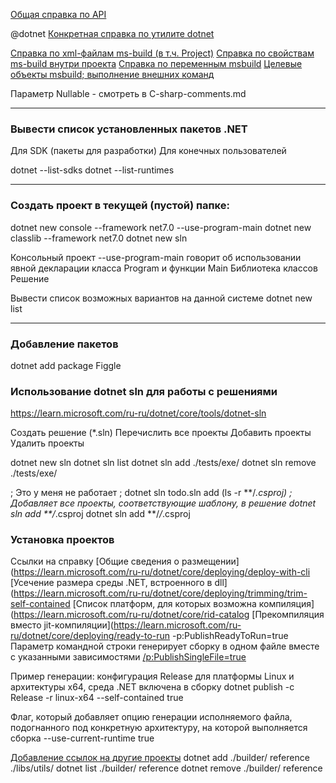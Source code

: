 [Общая справка по API](https://learn.microsoft.com/ru-ru/dotnet/api/)

@dotnet
[Конкретная справка по утилите dotnet](https://learn.microsoft.com/ru-ru/dotnet/core/tools/dotnet)

[Справка по xml-файлам ms-build (в т.ч. Project)](https://learn.microsoft.com/ru-ru/visualstudio/msbuild/msbuild-project-file-schema-reference)
[Справка по свойствам ms-build внутри проекта](https://learn.microsoft.com/ru-ru/dotnet/core/project-sdk/msbuild-props#implicitusings)
[Справка по переменным msbuild](https://learn.microsoft.com/ru-ru/visualstudio/msbuild/msbuild-reserved-and-well-known-properties?view=vs-2022)
[Целевые объекты msbuild; выполнение внешних команд](https://learn.microsoft.com/ru-ru/visualstudio/msbuild/msbuild-targets?view=vs-2022)

Параметр Nullable - смотреть в C-sharp-comments.md


---
### Вывести список установленных пакетов .NET
Для SDK (пакеты для разработки)
Для конечных пользователей

dotnet --list-sdks
dotnet --list-runtimes


---
### Создать проект в текущей (пустой) папке:

dotnet new console  --framework net7.0 --use-program-main
dotnet new classlib --framework net7.0
dotnet new sln


Консольный проект
    --use-program-main говорит об использовании явной декларации класса Program и функции Main
Библиотека классов
Решение

Вывести список возможных вариантов на данной системе
dotnet new list

---
### Добавление пакетов
dotnet add package Figgle

### Использование dotnet sln для работы с решениями
https://learn.microsoft.com/ru-ru/dotnet/core/tools/dotnet-sln

Создать решение (*.sln)
Перечислить все проекты
Добавить проекты
Удалить проекты

dotnet new sln
dotnet sln list
dotnet sln add ./tests/exe/
dotnet sln remove ./tests/exe/

; Это у меня не работает
; dotnet sln todo.sln add (ls -r **/*.csproj)
; Добавляет все проекты, соответствующие шаблону, в решение
dotnet sln add **/*.csproj
dotnet sln add **/*/*.csproj

### Установка проектов
Ссылки на справку
[Общие сведения о размещении](https://learn.microsoft.com/ru-ru/dotnet/core/deploying/deploy-with-cli
[Усечение размера среды .NET, встроенного в dll](https://learn.microsoft.com/ru-ru/dotnet/core/deploying/trimming/trim-self-contained
[Список платформ, для которых возможна компиляция](https://learn.microsoft.com/ru-ru/dotnet/core/rid-catalog
[Прекомпиляция вместо jit-компиляции](https://learn.microsoft.com/ru-ru/dotnet/core/deploying/ready-to-run
-p:PublishReadyToRun=true
Параметр командной строки генерирует сборку в одном файле вместе с указанными зависимостями
[/p:PublishSingleFile=true](https://github.com/dotnet/designs/blob/main/accepted/2020/single-file/design.md)

Пример генерации: конфигурация Release для платформы Linux и архитектуры x64, среда .NET включена в сборку
dotnet publish -c Release -r linux-x64 --self-contained true

Флаг, который добавляет опцию генерации исполняемого файла, подогнанного под конкретную архитектуру, на которой выполняется сборка
--use-current-runtime true

[Добавление ссылок на другие проекты](https://learn.microsoft.com/ru-ru/dotnet/core/tools/dotnet-add-reference)
dotnet add ./builder/ reference ./libs/utils/
dotnet list ./builder/ reference
dotnet remove ./builder/ reference
